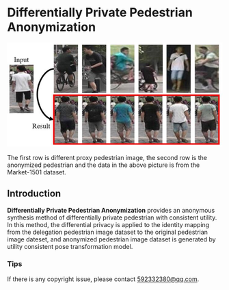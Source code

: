 # Differentially Private Pedestrian Anonymization
![](https://github.com/t51645/Differentially-Private-Pedestrian-Anonymization/blob/master/result.jpg)

The first row is different proxy pedestrian image, the second row is the anonymized pedestrian and the data in the above picture is from the Market-1501 dataset.

## Introduction

**Differentially Private Pedestrian Anonymization** provides an anonymous synthesis method of differentially private pedestrian with consistent utility. In this method, the differential privacy is applied to the identity mapping from the delegation pedestrian image dataset to the original pedestrian image dateset, and anonymized pedestrian image dataset is generated by utility consistent pose transformation model. 

### Tips
If there is any copyright issue, please contact 592332380@qq.com.